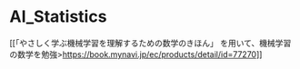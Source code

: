 # AI_Statistics
[[「やさしく学ぶ機械学習を理解するための数学のきほん」 を用いて、機械学習の数学を勉強>https://book.mynavi.jp/ec/products/detail/id=77270]]
